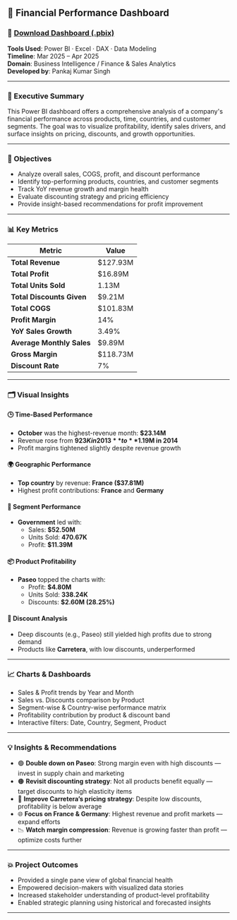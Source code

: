 ## 💼 Financial Performance Dashboard
### 🔗 [Download Dashboard (.pbix)](https://drive.google.com/file/d/1w9lnFCFgRioLzFnz25Dz7UZE71GmQhz8/view?usp=sharing)
**Tools Used**: Power BI · Excel · DAX · Data Modeling  
**Timeline**: Mar 2025 – Apr 2025  
**Domain**: Business Intelligence / Finance & Sales Analytics  
**Developed by**: Pankaj Kumar Singh

---

### 🧭 Executive Summary

This Power BI dashboard offers a comprehensive analysis of a company's financial performance across products, time, countries, and customer segments. The goal was to visualize profitability, identify sales drivers, and surface insights on pricing, discounts, and growth opportunities.

---

### 🎯 Objectives

- Analyze overall sales, COGS, profit, and discount performance  
- Identify top-performing products, countries, and customer segments  
- Track YoY revenue growth and margin health  
- Evaluate discounting strategy and pricing efficiency  
- Provide insight-based recommendations for profit improvement

---

### 📊 Key Metrics

| Metric                      | Value        |
|----------------------------|--------------|
| **Total Revenue**          | $127.93M     |
| **Total Profit**           | $16.89M      |
| **Total Units Sold**       | 1.13M        |
| **Total Discounts Given**  | $9.21M       |
| **Total COGS**             | $101.83M     |
| **Profit Margin**          | 14%          |
| **YoY Sales Growth**       | 3.49%        |
| **Average Monthly Sales**  | $9.89M       |
| **Gross Margin**           | $118.73M     |
| **Discount Rate**          | 7%           |

---

### 🗂️ Visual Insights

#### 🕒 Time-Based Performance
- **October** was the highest-revenue month: **$23.14M**
- Revenue rose from **$923K in 2013** to **$1.19M in 2014**
- Profit margins tightened slightly despite revenue growth

#### 🌍 Geographic Performance
- **Top country** by revenue: **France ($37.81M)**  
- Highest profit contributions: **France** and **Germany**

#### 👥 Segment Performance
- **Government** led with:
  - Sales: **$52.50M**
  - Units Sold: **470.67K**
  - Profit: **$11.39M**

#### 📦 Product Profitability
- **Paseo** topped the charts with:
  - Profit: **$4.80M**
  - Units Sold: **338.24K**
  - Discounts: **$2.60M (28.25%)**

#### 💸 Discount Analysis
- Deep discounts (e.g., Paseo) still yielded high profits due to strong demand  
- Products like **Carretera**, with low discounts, underperformed

---

### 📈 Charts & Dashboards

- Sales & Profit trends by Year and Month  
- Sales vs. Discounts comparison by Product  
- Segment-wise & Country-wise performance matrix  
- Profitability contribution by product & discount band  
- Interactive filters: Date, Country, Segment, Product

---

### 💡 Insights & Recommendations

- 🟢 **Double down on Paseo**: Strong margin even with high discounts — invest in supply chain and marketing  
- 🟠 **Revisit discounting strategy**: Not all products benefit equally — target discounts to high elasticity items  
- 🔴 **Improve Carretera’s pricing strategy**: Despite low discounts, profitability is below average  
- 🌐 **Focus on France & Germany**: Highest revenue and profit markets — expand efforts  
- 📉 **Watch margin compression**: Revenue is growing faster than profit — optimize costs further

---

### 💥 Project Outcomes

- Provided a single pane view of global financial health  
- Empowered decision-makers with visualized data stories  
- Increased stakeholder understanding of product-level profitability  
- Enabled strategic planning using historical and forecasted insights

---


